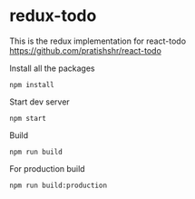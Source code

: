 # redux-todo

This is the redux implementation for react-todo
https://github.com/pratishshr/react-todo


Install all the packages

```
npm install
```

Start dev server

```
npm start
```

Build

```
npm run build
```

For production build

```
npm run build:production
```
